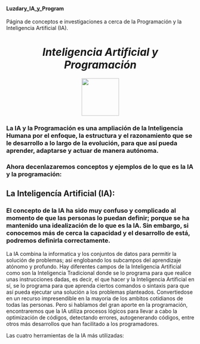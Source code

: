 #### Luzdary_IA_y_Program
Página de conceptos e investigaciones a cerca de la Programación y la Inteligencia Artificial (IA).



*<h1 align="center">Inteligencia Artificial y Programación</h1>*

<p align="center">
<img src="imagen.png" height="100">
</p>



### La IA y la Programación es una ampliación de la Inteligencia Humana por el enfoque, la estructura y el razonamiento que se le desarrollo a lo largo de la evolución, para que así pueda aprender, adaptarse y actuar de manera autónoma.  


### Ahora decenlazaremos conceptos y ejemplos de lo que es la IA y la programación:

## La Inteligencía Artificial (IA): 
### El concepto de la IA ha sido muy confuso y complicado al momento de que las personas lo puedan definir; porque se ha mantenido una idealización de lo que es la IA. Sin embargo, si conocemos más de cerca la capacidad y el desarrollo de está, podremos definirla correctamente. 
La IA combina la informatica y los conjuntos de datos para permitir la solución de problemas; así englobando los subcampos del aprendizaje atónomo y profundo. Hay diferentes campos de la Inteligencia Artificial como son la Inteligencia Tradicional donde se lo programa para que realice unas instrucciones dadas, es decir, el que hacer y la Inteligencia Artificial en sí, se lo programa para que aprenda ciertos comandos o sintaxis para que así pueda ejecutar una solución a los problemas planteados. Convertiedose en un recurso impresendible en la mayoria de los ambitos cotidianos de todas las personas.
Pero si hablamos del gran aporte en la programación, encontraremos que la IA utiliza procesos lógicos para llevar a cabo la optimización de códigos, detectando errores, autogenerando códigos, entre otros más desarrollos que han facilitado a los programadores.

Las cuatro herramientas de la IA más utilizadas:


